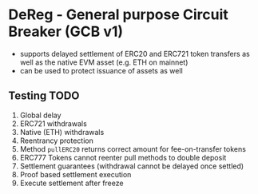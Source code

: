# DeReg - General purpose Circuit Breaker (GCB v1)
- supports delayed settlement of ERC20 and ERC721 token transfers as well as the
  native EVM asset (e.g. ETH on mainnet)
- can be used to protect issuance of assets as well

## Testing TODO
1. Global delay
2. ERC721 withdrawals
3. Native (ETH) withdrawals
4. Reentrancy protection
5. Method `pullERC20` returns correct amount for fee-on-transfer tokens
6. ERC777 Tokens cannot reenter pull methods to double deposit
7. Settlement guarantees (withdrawal cannot be delayed once settled)
8. Proof based settlement execution
9. Execute settlement after freeze
